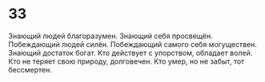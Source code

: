 # 33

Знающий людей благоразумен. Знающий себя просвещён. Побеждающий людей силён. Побеждающий самого себя могуществен. Знающий достаток богат. Кто действует с упорством, обладает волей. Кто не теряет свою природу, долговечен. Кто умер, но не забыт, тот бессмертен.